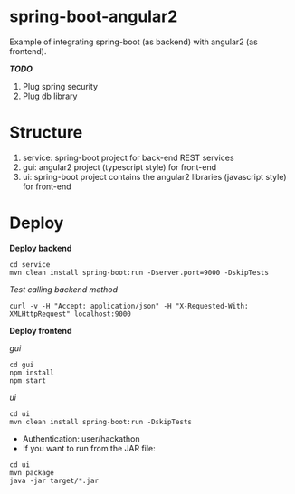 # spring-boot-angular2
Example of integrating spring-boot (as backend) with angular2 (as frontend).

**_TODO_**
1. Plug spring security
2. Plug db library

# Structure

1. service: spring-boot project for back-end REST services
2. gui: angular2 project (typescript style) for front-end
3. ui: spring-boot project contains the angular2 libraries (javascript style) for front-end 

# Deploy

**Deploy backend**
```
cd service
mvn clean install spring-boot:run -Dserver.port=9000 -DskipTests
```
_Test calling backend method_
```
curl -v -H "Accept: application/json" -H "X-Requested-With: XMLHttpRequest" localhost:9000
```

**Deploy frontend**

_gui_
```
cd gui
npm install
npm start
```
_ui_
```
cd ui
mvn clean install spring-boot:run -DskipTests
```
- Authentication: user/hackathon
- If you want to run from the JAR file:
```
cd ui
mvn package
java -jar target/*.jar
```
